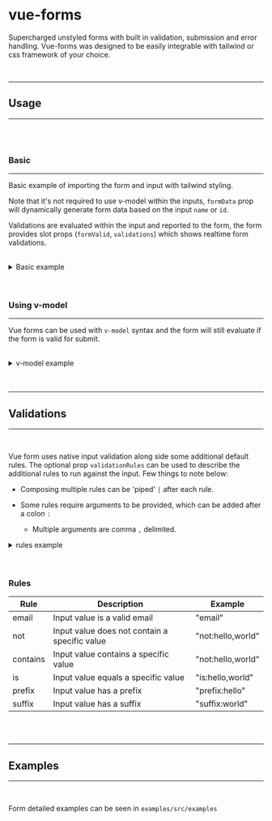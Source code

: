 # vue-forms

Supercharged unstyled forms with built in validation, submission and error handling.
Vue-forms was designed to be easily integrable with tailwind or css framework of your choice.

<br>

---

## Usage

---

<br>
<br>

### Basic

---

Basic example of importing the form and input with tailwind styling.

Note that it's not required to use v-model within the inputs, `formData` prop will dynamically generate form data based on the input `name` or `id`.

Validations are evaluated within the input and reported to the form, the form provides slot props (`formValid`, `validations`) which shows realtime form validations.

<br>

<details>
  <summary> Basic example</summary>

```html
<script lang="ts">
  import { VForm, VInput } from '@code-gorilla-au/vue-forms';

  /**
   * ...
   */
</script>

<template>
  <VForm v-slot="{ formData, validations, formValid }" @submit="handleSubmit">
    <label for="firstNameId" class="flex flex-col mb-2">
      First name
      <VInput
        #default="{ validationMessage }"
        id="firstNameId"
        name="firstName"
        type="text"
        class="text-black"
        placeholder="required"
        required
      >
        <p class="text-xs">{{ validationMessage }}</p>
      </VInput>
    </label>
    <button
      type="submit"
      :disabled="!formValid.value"
      class="rounded-lg bg-green-400 disabled:bg-slate-400 text-black font-bold p-3 my-4"
    >
      submit form
    </button>
  </VForm>
</template>
```

</details>

<br>
<br>

### Using v-model

---

Vue forms can be used with `v-model` syntax and the form will still evaluate if the form is valid for submit.

<br>

<details>
  <summary> v-model example</summary>

```html
<script lang="ts">
  import { reactive } from 'vue';
  import { VForm, VInput } from '@code-gorilla-au/vue-forms';
  const form = reactive({
    firstName: '',
  });
  /**
   * ...
   */
</script>

<template>
  <VForm v-slot="{ validations, formValid }" @submit="handleSubmit">
    <label for="firstNameId" class="flex flex-col mb-2">
      First name
      <VInput
        #default="{ validationMessage }"
        v-model="form.firstName"
        id="firstNameId"
        name="firstName"
        type="text"
        class="text-black"
        placeholder="required"
        required
      >
        <p class="text-xs">{{ validationMessage }}</p>
      </VInput>
    </label>
    <button
      type="submit"
      :disabled="!formValid.value"
      class="rounded-lg bg-green-400 disabled:bg-slate-400 text-black font-bold p-3 my-4"
    >
      submit form
    </button>
  </VForm>
</template>
```

</details>

<br>
<br>

---

## Validations

---

<br>

Vue form uses native input validation along side some additional default rules.
The optional prop `validationRules` can be used to describe the additional rules to run against the input. Few things to note below:

- Composing multiple rules can be 'piped' `|` after each rule.

- Some rules require arguments to be provided, which can be added after a colon `:`
  - Multiple arguments are comma `,` delimited.

<details>
  <summary> rules example</summary>

- Input has a valid email address

  ```html
  <VInput validationRules="email" type="text"> </VInput>
  ```

- Input does not contain the following values

  ```html
  <VInput validationRules="not:foo,bar" type="text"> </VInput>
  ```

- Input is a valid email address and starts with a specific value

  ```html
  <VInput validationRules="email|prefix:hello" type="text"> </VInput>
  ```

</details>

<br>
<br>

### Rules

| Rule     | Description                                   | Example           |
| -------- | --------------------------------------------- | ----------------- |
| email    | Input value is a valid email                  | "email"           |
| not      | Input value does not contain a specific value | "not:hello,world" |
| contains | Input value contains a specific value         | "not:hello,world" |
| is       | Input value equals a specific value           | "is:hello,world"  |
| prefix   | Input value has a prefix                      | "prefix:hello"    |
| suffix   | Input value has a suffix                      | "suffix:world"    |

<br>
<br>

---

## Examples

---

<br>

Form detailed examples can be seen in `examples/src/examples`
